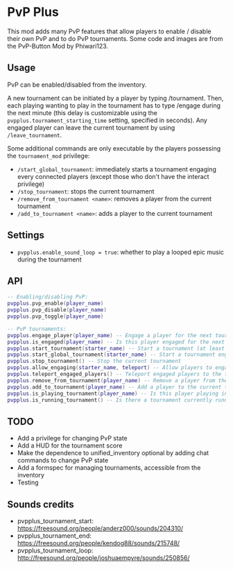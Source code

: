 # PvP Plus

This mod adds many PvP features that allow players to enable / disable their own PvP and to do PvP tournaments.
Some code and images are from the PvP-Button Mod by Phiwari123.

## Usage

PvP can be enabled/disabled from the inventory.

A new tournament can be initiated by a player by typing /tournament.
Then, each playing wanting to play in the tournament has to type /engage during the next minute (this delay is customizable using the `pvpplus.tournament_starting_time` setting, specified in seconds).
Any engaged player can leave the current tournament by using `/leave_tournament`.

Some additional commands are only executable by the players possessing the `tournament_mod` privilege:
* `/start_global_tournament`: immediately starts a tournament engaging every connected players (except those who don't have the interact privilege)
* `/stop_tournament`: stops the current tournament
* `/remove_from_tournament <name>`: removes a player from the current tournament
* `/add_to_tournament <name>`: adds a player to the current tournament

## Settings

* `pvpplus.enable_sound_loop = true`: whether to play a looped epic music during the tournament

## API

```lua
-- Enabling/disabling PvP:
pvpplus.pvp_enable(player_name)
pvpplus.pvp_disable(player_name)
pvpplus.pvp_toggle(player_name)

-- PvP tournaments:
pvpplus.engage_player(player_name) -- Engage a player for the next tournament
pvpplus.is_engaged(player_name) -- Is this player engaged for the next tournament ?
pvpplus.start_tournament(starter_name) -- Start a tournament (at least 2 players have to be engaged)
pvpplus.start_global_tournament(starter_name) -- Start a tournament engaging every connected players
pvpplus.stop_tournament() -- Stop the current tournament
pvpplus.allow_engaging(starter_name, teleport) -- Allow players to engage themselves by typing /engage. Teleport is a Boolean
pvpplus.teleport_engaged_players() -- Teleport engaged players to the tournament position (only works if allow_engaging was called with teleport = true). Players who engage after this function has been run and before the tournament starts will be immediately teleported.
pvpplus.remove_from_tournament(player_name) -- Remove a player from the current tournament
pvpplus.add_to_tournament(player_name) -- Add a player to the current tournament
pvpplus.is_playing_tournament(player_name) -- Is this player playing in the current tournament ?
pvpplus.is_running_tournament() -- Is there a tournament currently running ?
```

## TODO

* Add a privilege for changing PvP state
* Add a HUD for the tournament score
* Make the dependence to unified_inventory optional by adding chat commands to change PvP state
* Add a formspec for managing tournaments, accessible from the inventory
* Testing

## Sounds credits

* pvpplus_tournament_start: https://freesound.org/people/anderz000/sounds/204310/
* pvpplus_tournament_end: https://freesound.org/people/kendog88/sounds/215748/
* pvpplus_tournament_loop: http://freesound.org/people/joshuaempyre/sounds/250856/
